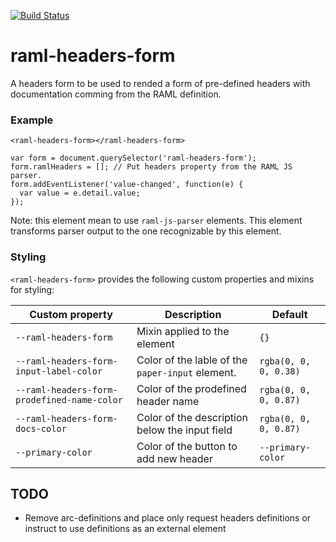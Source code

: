 [![Build Status](https://travis-ci.org/advanced-rest-client/raml-headers-form.svg?branch=master)](https://travis-ci.org/advanced-rest-client/raml-headers-form)  

# raml-headers-form

A headers form to be used to rended a form of pre-defined headers with documentation comming
from the RAML definition.

### Example
```
<raml-headers-form></raml-headers-form>
```
```
var form = document.querySelector('raml-headers-form');
form.ramlHeaders = []; // Put headers property from the RAML JS parser.
form.addEventListener('value-changed', function(e) {
  var value = e.detail.value;
});
```
Note: this element mean to use `raml-js-parser` elements. This element transforms parser output
to the one recognizable by this element.

### Styling
`<raml-headers-form>` provides the following custom properties and mixins for styling:

Custom property | Description | Default
----------------|-------------|----------
`--raml-headers-form` | Mixin applied to the element | `{}`
`--raml-headers-form-input-label-color` | Color of the lable of the `paper-input` element. | `rgba(0, 0, 0, 0.38)`
`--raml-headers-form-prodefined-name-color` | Color of the prodefined header name | `rgba(0, 0, 0, 0.87)`
`--raml-headers-form-docs-color` | Color of the description below the input field | `rgba(0, 0, 0, 0.87)`
`--primary-color` | Color of the button to add new header | `--primary-color`

## TODO
- Remove arc-definitions and place only request headers definitions or instruct to use definitions as an external element

